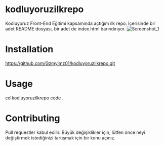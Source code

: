 # kodluyoruzilkrepo
Kodluyoruz Front-End Eğitimi kapsamında açtığım ilk repo. İçerisinde bir adet README dosyası, bir adet de index.html barındırıyor.
![Screenshot_1](https://user-images.githubusercontent.com/108483667/179724127-43ef83c7-898d-40e8-b509-25311a7e34d9.jpg)

# Installation
https://github.com/Gzmylmz01/kodluyoruzilkrepo.git

# Usage
cd kodluyoruzilkrepo
code .

# Contributing
Pull requestler kabul edilir. Büyük değişiklikler için, lütfen önce neyi değiştirmek istediğinizi tartışmak için bir konu açınız.



